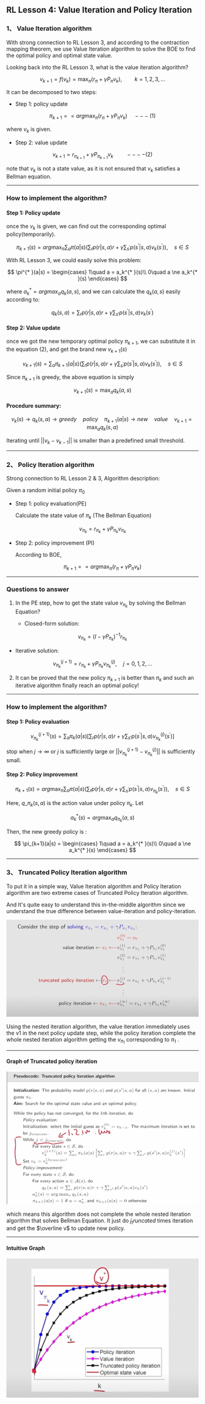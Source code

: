 ## RL Lesson 4: Value Iteration and Policy Iteration

### 1、 Value Iteration algorithm

With strong connection to RL Lesson 3, and according to the contraction mapping theorem, we use Value Iteration algorithm to solve the BOE to find the optimal policy and optimal state value. 

Looking back into the RL Lesson 3, what is the value iteration algorithm? 

$$
v_{k+1} = f (v_k) = \max_\pi (r_\pi+\gamma P_\pi v_k), \quad \quad k=1,2,3,...
$$

It can be decomposed to two steps:

* Step 1: policy update

$$
\pi_{k+1} = =arg \max_\pi(r_\pi+ \gamma P_\pi v_k) \quad---(1)
$$

  where $v_k$ is given.

* Step 2: value update

$$
v_{k+1} = r_{\pi_{k+1}} + \gamma P_{\pi_{k+1}}v_k\quad\quad  ----(2)
$$

  note that $v_k$ is not a state value, as it is not ensured that $v_k$ satisfies a Bellman equation.

_____

### How to implement the algorithm?

#### Step 1: Policy update

once the $v_k$ is given, we can find out the corresponding optimal policy(temporarily). 

$$
\pi_{k+1}(s) = arg \max_\pi \sum_a  \pi(a|s) \Bigg(\sum_r p(r|s,a)r+ \gamma \sum_{s^{'}} p(s^{'}|s,a)v_k(s^{'})\Bigg),\quad s \in S
$$

With RL Lesson 3,  we could easily solve this problem: 

$$
\pi^{* }(a|s) = \begin{cases}
 1\quad a = a_k^{* }(s)\\
 0\quad a \ne a_k^{* }(s)
 \end{cases}
$$

where $a_k^{*} = argmax_a q_k(a,s)$, and we can calculate the $q_k(a,s)$ easily according to: 

$$
q_k(s,a) = \sum_rp(r|s,a)r+\gamma \sum_{s'} p(s^{'}|s,a)v_k(s^{'})
$$

#### Step 2: Value update

once we got the new temporary optimal policy $\pi_{k+1}$, we can substitute it in the equation (2), and get the brand new $v_{k+1}(s)$

$$
v_{k+1}(s) =  \sum_a  \pi_{k+1}(a|s) \Bigg(\sum_r p(r|s,a)r+ \gamma \sum_{s^{'}} p(s^{'}|s,a)v_k(s^{'})\Bigg),\quad s \in S
$$

Since $\pi_{k+1}$ is greedy, the above equation is simply 

$$
v_{k+1}(s) = \max_a q_k(a,s)
$$

#### Procedure summary:

$$
v_k(s) \rightarrow q_k(s,a) \rightarrow greedy\quad policy\quad \pi_{k+1}(a|s) \rightarrow new\quad value\quad v_{k+1}= \max_a q_k(s,a)
$$

Iterating until $||v_k -v_{k-1}||$  is smaller than a predefined small threshold.

_____

### 2、 Policy Iteration algorithm

Strong connection to RL Lesson 2 & 3, Algorithm description:

Given a random initial policy $\pi_0$

* Step 1: policy evaluation(PE)

  Calculate the state value of  $\pi_k$  (The Bellman Equation)

$$
v_{\pi_k} = r_{\pi_k} + \gamma P_{\pi_k} v_{\pi_k}
$$

* Step 2: policy improvement (PI)

  According to BOE, 

$$
\pi_{k+1} = =arg \max_\pi(r_\pi+ \gamma P_\pi v_k)
$$

____

### Questions  to answer 

1. In the PE step, how to get the state value $v_{\pi_k}$ by solving the Bellman Equation?

   * Closed-form solution:

$$
 v_{\pi_k} = (I-\gamma P_{\pi_k})^{-1} r_{\pi_k}
$$

   * Iterative solution:

$$
 v_{\pi_k}^{(j+1)} = r_{\pi_k} + \gamma P_{\pi_k}v_{\pi_k}^{(j)}, \quad j=0,1,2,...
$$

2. It can be proved that the new policy $\pi_{k+1}$ is better than $\pi_k$ and such an iterative algorithm finally reach an optimal policy!

___

### How to implement the algorithm?

#### Step 1: Policy evaluation

$$
v_{\pi_k}^{(j+1)}(s)=\sum_a \pi_k(a|s)[\sum_rp(r|s,a)r+\gamma \sum_{s'} p(s^{'}|s,a)v_{\pi_k}^{(j)}(s^{'})]
$$

stop when $j \rightarrow \infty$ or $j$ is sufficiently large or $||v_{\pi_k}^{(j+1)} - v_{\pi_k}^{(j)}||$ is sufficiently small.

#### Step 2: Policy improvement

$$
\pi_{k+1}(s) = arg \max_\pi \sum_a  \pi(a|s) \Bigg(\sum_r p(r|s,a)r+ \gamma \sum_{s^{'}} p(s^{'}|s,a)v_{\pi_k}(s^{'})\Bigg),\quad s \in S
$$

Here, $q\_{\pi_k}(s,a)$ is the action value under policy $\pi_k$. Let 

$$
a_k^{* }(s) = arg \max_a q_{\pi_k}(a,s)
$$

Then, the new greedy policy is :

$$
\pi_{k+1}(a|s) = \begin{cases}
 1\quad a = a_k^{* }(s)\\
 0\quad a \ne a_k^{* }(s)
 \end{cases}
$$

____

### 3、 Truncated Policy Iteration algorithm

 To put it in a simple way, Value Iteration algorithm and Policy Iteration algorithm are two extreme cases of Truncated Policy Iteration algorithm.

And It's quite easy to understand this in-the-middle algorithm since we understand the true difference between value-iteration and policy-iteration.

![Truncated](printscreen/C4/Truncated_iteration_algorithm.png)

Using the nested iteration algorithm, the value iteration immediately uses the v1 in the next policy update step, while the policy iteration complete the whole nested iteration algorithm getting the $v_{\pi_1}$ corresponding to $\pi_1$ .

____

#### Graph of Truncated policy iteration

![graph](printscreen/C4/graph_of_truncated.png)

which means this algorithm does not complete the whole nested iteration algorithm that solves Bellman Equation. It just do $j_truncated$ times iteration and get  the $\overline v$ to update new policy.

______

#### Intuitive Graph

![graph](printscreen/C4/Intuative_Graph.png)
